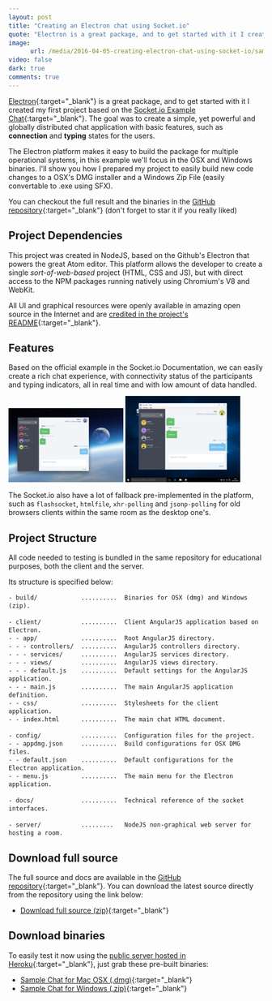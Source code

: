 ```yaml
---
layout: post
title: "Creating an Electron chat using Socket.io"
quote: "Electron is a great package, and to get started with it I created my first project based on the official Socket.io Example Chat. The goal was to create a simple, yet powerful and globally distributed chat application with basic features, such as connection and typing states for the users."
image:
      url: /media/2016-04-05-creating-electron-chat-using-socket-io/sample-chat-osx-screen.png
video: false
dark: true
comments: true
---
```


[Electron](http://electron.atom.io){:target="_blank"} is a great package, and to get started with it I created my first project based on the [Socket.io Example Chat](http://socket.io){:target="_blank"}. The goal was to create a simple, yet powerful and globally distributed chat application with basic features, such as **connection** and **typing** states for the users.

The Electron platform makes it easy to build the package for multiple operational systems, in this example we'll focus in the OSX and Windows binaries. I'll show you how I prepared my project to easily build new code changes to a OSX's DMG installer and a Windows Zip File (easily convertable to .exe using SFX).

You can checkout the full result and the binaries in the [GitHub repository](https://github.com/luiseduardobrito/sample-chat-electron){:target="_blank"} (don't forget to star it if you really liked)

## Project Dependencies

This project was created in NodeJS, based on the Github's Electron that powers the great Atom editor. This platform allows the developer to create a single *sort-of-web-based* project (HTML, CSS and JS), but with direct access to the NPM packages running natively using Chromium's V8 and WebKit.

All UI and graphical resources were openly available in amazing open source in the Internet and are [credited in the project's README](https://github.com/luiseduardobrito/sample-chat-electron#open-source-dependencies){:target="_blank"}.

## Features

Based on the official example in the Socket.io Documentation, we can easily create a rich chat experience, with connectivity status of the participants and typing indicators, all in real time and with low amount of data handled.

<!-- TODO: link for images in full size -->
<img src="/media/2016-04-05-creating-electron-chat-using-socket-io/sample-chat-osx-screen.png" style="max-height: 200px; max-width: 45%;" alt="Mac OSX Chat Screenshot">
<img src="/media/2016-04-05-creating-electron-chat-using-socket-io/sample-chat-win-screen.png" style="max-height: 200px; max-width: 45%;" alt="Windows Chat Screenshot">

The Socket.io also have a lot of fallback pre-implemented in the platform, such as ```flashsocket```, ```htmlfile```, ```xhr-polling``` and ```jsonp-polling``` for old browsers clients within the same room as the desktop one's.


## Project Structure

All code needed to testing is bundled in the same repository for educational purposes, both the client and the server.

Its structure is specified below:

```
- build/            ..........  Binaries for OSX (dmg) and Windows (zip).

- client/           ..........  Client AngularJS application based on Electron.
- - app/            ..........  Root AngularJS directory.
- - - controllers/  ..........  AngularJS controllers directory.
- - - services/     ..........  AngularJS services directory.
- - - views/        ..........  AngularJS views directory.
- - - default.js    ..........  Default settings for the AngularJS application.
- - - main.js       ..........  The main AngularJS application definition.
- - css/            ..........  Stylesheets for the client application.
- - index.html      ..........  The main chat HTML document.

- config/           ..........  Configuration files for the project.
- - appdmg.json     ..........  Build configurations for OSX DMG files.
- - default.json    ..........  Default configurations for the Electron application.
- - menu.js         ..........  The main menu for the Electron application.

- docs/             ..........  Technical reference of the socket interfaces.

- server/           .........   NodeJS non-graphical web server for hosting a room.

```

## Download full source

The full source and docs are available in the [GitHub repository](https://github.com/luiseduardobrito/sample-chat-electron){:target="_blank"}. You can download the latest source directly from the repository using the link below:

- [Download full source (zip)](https://github.com/luiseduardobrito/sample-chat-electron/archive/master.zip){:target="_blank"}

## Download binaries

To easily test it now using the [public server hosted in Heroku](https://radiant-river-70847.herokuapp.com/api){:target="_blank"}, just grab these pre-built binaries:

- [Sample Chat for Mac OSX (.dmg)](https://github.com/luiseduardobrito/sample-chat-electron/blob/master/build/SampleChat.dmg?raw=true){:target="_blank"}
- [Sample Chat for Windows (.zip)](https://github.com/luiseduardobrito/sample-chat-electron/blob/master/build/SampleChat.zip?raw=true){:target="_blank"}